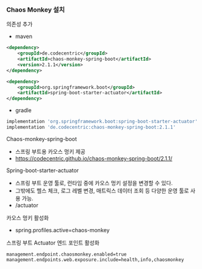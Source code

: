 ### Chaos Monkey 설치
의존성 추가

- maven

~~~xml
<dependency>
    <groupId>de.codecentric</groupId>
    <artifactId>chaos-monkey-spring-boot</artifactId>
    <version>2.1.1</version>
</dependency>

<dependency>
    <groupId>org.springframework.boot</groupId>
    <artifactId>spring-boot-starter-actuator</artifactId>
</dependency>
~~~

- gradle

~~~groovy
implementation 'org.springframework.boot:spring-boot-starter-actuator'
implementation 'de.codecentric:chaos-monkey-spring-boot:2.1.1'
~~~

Chaos-monkey-spring-boot
 - 스프링 부트용 카오스 멍키 제공
 - https://codecentric.github.io/chaos-monkey-spring-boot/2.1.1/

Spring-boot-starter-actuator
- 스프링 부트 운영 툴로, 런타임 중에 카오스 멍키 설정을 변경할 수 있다.
- 그밖에도 헬스 체크, 로그 레벨 변경, 매트릭스 데이터 조회 등 다양한 운영 툴로 사용 가능.
- /actuator

카오스 멍키 활성화
- spring.profiles.active=chaos-monkey

스프링 부트 Actuator 엔드 포인트 활성화
~~~properties
management.endpoint.chaosmonkey.enabled=true
management.endpoints.web.exposure.include=health,info,chaosmonkey
~~~